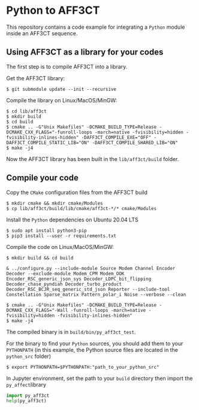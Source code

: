 # Python to AFF3CT

This repository contains a code example for integrating a `Python` module inside
an AFF3CT sequence.

## Using AFF3CT as a library for your codes

The first step is to compile AFF3CT into a library.

Get the AFF3CT library:

	$ git submodule update --init --recursive

Compile the library on Linux/MacOS/MinGW:

	$ cd lib/aff3ct
	$ mkdir build
	$ cd build
	$ cmake .. -G"Unix Makefiles" -DCMAKE_BUILD_TYPE=Release -DCMAKE_CXX_FLAGS="-funroll-loops -march=native -fvisibility=hidden -fvisibility-inlines-hidden" -DAFF3CT_COMPILE_EXE="OFF" -DAFF3CT_COMPILE_STATIC_LIB="ON" -DAFF3CT_COMPILE_SHARED_LIB="ON"
	$ make -j4

Now the AFF3CT library has been built in the `lib/aff3ct/build` folder.

## Compile your code

Copy the `CMake` configuration files from the AFF3CT build

	$ mkdir cmake && mkdir cmake/Modules
	$ cp lib/aff3ct/build/lib/cmake/aff3ct-*/* cmake/Modules

Install the `Python` dependencies on Ubuntu 20.04 LTS

	$ sudo apt install python3-pip
	$ pip3 install --user -r requirements.txt

Compile the code on Linux/MacOS/MinGW:

	$ mkdir build && cd build

	& ../configure.py --include-module Source Modem Channel Encoder Decoder --exclude-module Modem_CPM Modem_OOK Encoder_RSC_generic_json_sys Decoder_LDPC_bit_flipping Decoder_chase_pyndiah Decoder_turbo_product Decoder_RSC_BCJR_seq_generic_std_json Reporter --include-tool Constellation Sparse_matrix Pattern_polar_i Noise --verbose --clean

	$ cmake .. -G"Unix Makefiles" -DCMAKE_BUILD_TYPE=Release -DCMAKE_CXX_FLAGS="-Wall -funroll-loops -march=native -fvisibility=hidden -fvisibility-inlines-hidden"
	$ make -j4

The compiled binary is in `build/bin/py_aff3ct_test`.

For the binary to find your `Python` sources, you should add them to your
`PYTHONPATH` (in this example, the Python source files are located in the
`python_src` folder)

	$ export PYTHONPATH=$PYTHONPATH:"path_to_your_python_src"

In Jupyter environment, set the path to your `build` directory then import the `py_affect`library
```python
import py_aff3ct
help(py_aff3ct)
```